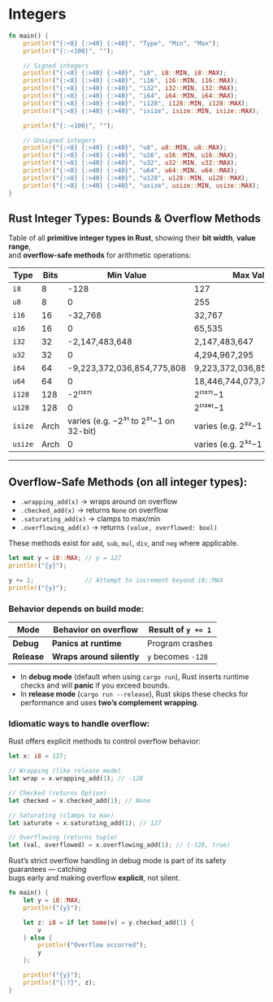 # Integers



```rust
fn main() {
    println!("{:<8} {:>40} {:>40}", "Type", "Min", "Max");
    println!("{:-<100}", "");

    // Signed integers
    println!("{:<8} {:>40} {:>40}", "i8", i8::MIN, i8::MAX);
    println!("{:<8} {:>40} {:>40}", "i16", i16::MIN, i16::MAX);
    println!("{:<8} {:>40} {:>40}", "i32", i32::MIN, i32::MAX);
    println!("{:<8} {:>40} {:>40}", "i64", i64::MIN, i64::MAX);
    println!("{:<8} {:>40} {:>40}", "i128", i128::MIN, i128::MAX);
    println!("{:<8} {:>40} {:>40}", "isize", isize::MIN, isize::MAX);

    println!("{:-<100}", "");

    // Unsigned integers
    println!("{:<8} {:>40} {:>40}", "u8", u8::MIN, u8::MAX);
    println!("{:<8} {:>40} {:>40}", "u16", u16::MIN, u16::MAX);
    println!("{:<8} {:>40} {:>40}", "u32", u32::MIN, u32::MAX);
    println!("{:<8} {:>40} {:>40}", "u64", u64::MIN, u64::MAX);
    println!("{:<8} {:>40} {:>40}", "u128", u128::MIN, u128::MAX);
    println!("{:<8} {:>40} {:>40}", "usize", usize::MIN, usize::MAX);
}
```

##  Rust Integer Types: Bounds & Overflow Methods

Table of all **primitive integer types in Rust**, showing their **bit width**, **value range**,  
and **overflow-safe methods** for arithmetic operations:

| Type    | Bits | Min Value              | Max Value              | Wrapping | Checked | Saturating | Overflowing |
|---------|------|------------------------|------------------------|----------|---------|------------|-------------|
| `i8`    | 8    | -128                   | 127                    | ✔︎        | ✔︎       | ✔︎          | ✔︎           |
| `u8`    | 8    | 0                      | 255                    | ✔︎        | ✔︎       | ✔︎          | ✔︎           |
| `i16`   | 16   | -32,768                | 32,767                 | ✔︎        | ✔︎       | ✔︎          | ✔︎           |
| `u16`   | 16   | 0                      | 65,535                 | ✔︎        | ✔︎       | ✔︎          | ✔︎           |
| `i32`   | 32   | -2,147,483,648         | 2,147,483,647          | ✔︎        | ✔︎       | ✔︎          | ✔︎           |
| `u32`   | 32   | 0                      | 4,294,967,295          | ✔︎        | ✔︎       | ✔︎          | ✔︎           |
| `i64`   | 64   | -9,223,372,036,854,775,808 | 9,223,372,036,854,775,807 | ✔︎        | ✔︎       | ✔︎          | ✔︎           |
| `u64`   | 64   | 0                      | 18,446,744,073,709,551,615 | ✔︎        | ✔︎       | ✔︎          | ✔︎           |
| `i128`  | 128  | -2⁽¹²⁷⁾                | 2⁽¹²⁷⁾−1               | ✔︎        | ✔︎       | ✔︎          | ✔︎           |
| `u128`  | 128  | 0                      | 2⁽¹²⁸⁾−1               | ✔︎        | ✔︎       | ✔︎          | ✔︎           |
| `isize`| Arch | varies (e.g. −2³¹ to 2³¹−1 on 32-bit) | varies (e.g. 2³²−1 on 32-bit) | ✔︎        | ✔︎       | ✔︎          | ✔︎           |
| `usize`| Arch | 0                      | varies (e.g. 2³²−1 on 32-bit) | ✔︎        | ✔︎       | ✔︎          | ✔︎           |

---

## Overflow-Safe Methods (on all integer types):

- `.wrapping_add(x)` → wraps around on overflow  
- `.checked_add(x)` → returns `None` on overflow  
- `.saturating_add(x)` → clamps to max/min  
- `.overflowing_add(x)` → returns `(value, overflowed: bool)`

These methods exist for `add`, `sub`, `mul`, `div`, and `neg` where applicable.


```rust
let mut y = i8::MAX; // y = 127
println!("{y}");

y += 1;              // Attempt to increment beyond i8::MAX
println!("{y}");
```

### Behavior depends on build mode:

| Mode        | Behavior on overflow       | Result of `y += 1` |
|-------------|----------------------------|---------------------|
| **Debug**   | **Panics at runtime**      | Program crashes     |
| **Release** | **Wraps around silently**  | `y` becomes `-128`  |

- In **debug mode** (default when using `cargo run`), Rust inserts runtime checks
  and will **panic** if you exceed bounds.
- In **release mode** (`cargo run --release`), Rust skips these checks for performance
  and uses **two’s complement wrapping**.

### Idiomatic ways to handle overflow:

Rust offers explicit methods to control overflow behavior:

```rust
let x: i8 = 127;

// Wrapping (like release mode)
let wrap = x.wrapping_add(1); // -128

// Checked (returns Option)
let checked = x.checked_add(1); // None

// Saturating (clamps to max)
let saturate = x.saturating_add(1); // 127

// Overflowing (returns tuple)
let (val, overflowed) = x.overflowing_add(1); // (-128, true)
```


Rust’s strict overflow handling in debug mode is part of its safety guarantees — catching  
bugs early and making overflow **explicit**, not silent.

```rust
fn main() {
    let y = i8::MAX;
    println!("{y}");

    let z: i8 = if let Some(v) = y.checked_add(1) {
        v
    } else {
        println!("Overflow occurred");
        y
    };

    println!("{y}");
    println!("{:?}", z);
}
```


